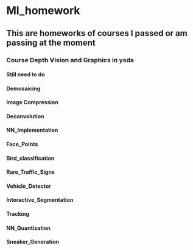 # Ml_homework
## This are homeworks of courses I passed or am passing at the moment
### Course Depth Vision and Graphics in ysda
#### Still need to do
#### Demosaicing
#### Image Compression
#### Deconvolution
#### NN_Implementation
#### Face_Points
#### Bird_classification
#### Rare_Traffic_Signs
#### Vehicle_Detector
#### Interactive_Segmentation
#### Tracking
#### NN_Quantization
#### Sneaker_Generation
